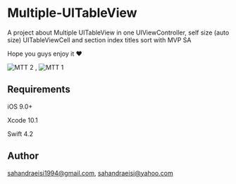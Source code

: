 # Multiple-UITableView
<p>A project about Multiple UITableView in one UIViewController, self size (auto size) UITableViewCell and section index titles sort with MVP SA</p>
<p>Hope you guys enjoy it ❤</p>  


![MTT 2](https://user-images.githubusercontent.com/34839080/57372272-5f5fbe80-71aa-11e9-8689-595afa78fe3a.png) ,
![MTT 1](https://user-images.githubusercontent.com/34839080/57372273-5ff85500-71aa-11e9-9b0a-a4ee31342a37.png)

## Requirements

<p>iOS 9.0+</p>
<p>Xcode 10.1</p>  
<p>Swift 4.2</p>

## Author

sahandraeisi1994@gmail.com, sahandraeisi@yahoo.com
